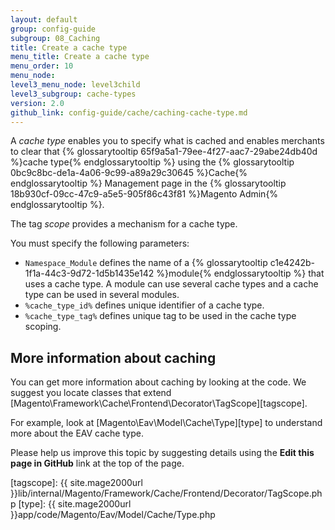 ```yaml
---
layout: default
group: config-guide
subgroup: 08_Caching
title: Create a cache type
menu_title: Create a cache type
menu_order: 10
menu_node: 
level3_menu_node: level3child
level3_subgroup: cache-types
version: 2.0
github_link: config-guide/cache/caching-cache-type.md
---
```


A *cache type* enables you to specify what is cached and enables merchants to clear that {% glossarytooltip 65f9a5a1-79ee-4f27-aac7-29abe24db40d %}cache type{% endglossarytooltip %} using the {% glossarytooltip 0bc9c8bc-de1a-4a06-9c99-a89a29c30645 %}Cache{% endglossarytooltip %} Management page in the {% glossarytooltip 18b930cf-09cc-47c9-a5e5-905f86c43f81 %}Magento Admin{% endglossarytooltip %}.

The tag *scope* provides a mechanism for a cache type.

You must specify the following parameters:

*	`Namespace_Module` defines the name of a {% glossarytooltip c1e4242b-1f1a-44c3-9d72-1d5b1435e142 %}module{% endglossarytooltip %} that uses a cache type. A module can use several cache types and a cache type can be used in several modules.
*	`%cache_type_id%` defines unique identifier of a cache type.
*	`%cache_type_tag%` defines unique tag to be used in the cache type scoping.

## More information about caching

You can get more information about caching by looking at the code.
We suggest you locate classes that extend [Magento\Framework\Cache\Frontend\Decorator\TagScope][tagscope].

For example, look at [Magento\Eav\Model\Cache\Type][type] to understand more about the EAV cache type.

<div class="bs-callout bs-callout-info" id="info">
  <p>Please help us improve this topic by suggesting details using the <strong>Edit this page in GitHub</strong> link at the top of the page. </p>
</div>

[tagscope]: {{ site.mage2000url }}lib/internal/Magento/Framework/Cache/Frontend/Decorator/TagScope.php
[type]: {{ site.mage2000url }}app/code/Magento/Eav/Model/Cache/Type.php
